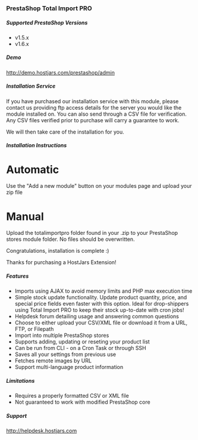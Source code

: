 ### PrestaShop Total Import PRO ###

##### Supported PrestaShop Versions #####
* v1.5.x
* v1.6.x

##### Demo #####
http://demo.hostjars.com/prestashop/admin

##### Installation Service #####
If you have purchased our installation service with this module, please contact us providing ftp access details for the server you would like the module installed on. You can also send through a CSV file for verification. Any CSV files verified prior to purchase will carry a guarantee to work.

We will then take care of the installation for you.

##### Installation Instructions #####
# Automatic
Use the "Add a new module" button on your modules page and upload your zip file
# Manual
Upload the totalimportpro folder found in your .zip to your PrestaShop stores module folder. No files should be overwritten.

Congratulations, installation is complete :)

Thanks for purchasing a HostJars Extension!

##### Features #####
* Imports using AJAX to avoid memory limits and PHP max execution time
* Simple stock update functionality. Update product quantity, price, and special price fields even faster with this option. Ideal for drop-shippers using Total Import PRO to keep their stock up-to-date with cron jobs!
* Helpdesk forum detailing usage and answering common questions
* Choose to either upload your CSV/XML file or download it from a URL, FTP, or Filepath
* Import into multiple PrestaShop stores
* Supports adding, updating or reseting your product list
* Can be run from CLI - on a Cron Task or through SSH
* Saves all your settings from previous use
* Fetches remote images by URL
* Support multi-language product information

##### Limitations #####
* Requires a properly formatted CSV or XML file
* Not guaranteed to work with modified PrestaShop core

##### Support #####
http://helpdesk.hostjars.com